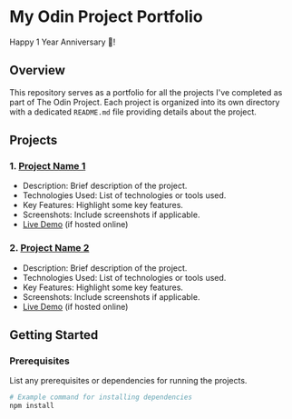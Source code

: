 # My Odin Project Portfolio

Happy 1 Year Anniversary 🎉!

## Overview

This repository serves as a portfolio for all the projects I've completed as part of The Odin Project. Each project is organized into its own directory with a dedicated `README.md` file providing details about the project.

## Projects

### 1. [Project Name 1](./project-1)

- Description: Brief description of the project.
- Technologies Used: List of technologies or tools used.
- Key Features: Highlight some key features.
- Screenshots: Include screenshots if applicable.
- [Live Demo](#) (if hosted online)

### 2. [Project Name 2](./project-2)

- Description: Brief description of the project.
- Technologies Used: List of technologies or tools used.
- Key Features: Highlight some key features.
- Screenshots: Include screenshots if applicable.
- [Live Demo](#) (if hosted online)

<!-- Add more projects as needed -->

## Getting Started

### Prerequisites

List any prerequisites or dependencies for running the projects.

```bash
# Example command for installing dependencies
npm install
